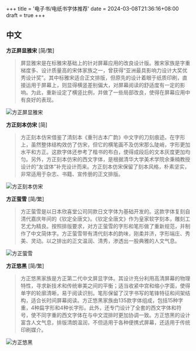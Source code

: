 +++
title = '电子书/电纸书字体推荐'
date = 2024-03-08T21:36:16+08:00
draft = true
+++

## 中文

**方正屏显雅宋** [简/繁]

> 屏显雅宋是在标雅宋基础上的针对屏幕应用的改良设计版。雅宋家族是字重梯度多、设计质量高的宋体家族之一，曾获得“亚洲最具影响力设计大奖优秀设计奖”。其中标雅宋适合正文排版，但原先的设计着眼于纸质印刷，直接运用于屏幕上，则显得横竖差别偏大，对屏幕阅读的舒适度有一定的影响。为此，重新设定了横竖比例，并做了一些局部改良，使得在屏幕应用中有良好的表现。

![方正屏显雅宋](/images/screenshot_2024_03_08T21_44_00+0800.png)

**方正刻本仿宋** [简]

> 方正刻本仿宋借鉴了清刻本《重刊古本广韵》中文字的刀刻痕迹。在字形上，虽然整体结构效仿了仿宋，但它的横笔画不及仿宋那么陡峭，字形更加水平和方正。这款字体还参考了楷书的布白，使得成段后的文本灰度更加均匀。另外，方正刻本仿宋的西文字体，是根据清华大学美术学院余秉楠教授设计的“友谊体”补充设计而来。方正刻本仿宋保留了刻本风格，朴素坚实，非常适用于杂志、书籍、宣传册的正文排版。

![方正刻本仿宋](/images/screenshot_2024_03_08T21_43_38+0800.png)

**方正萤雪** [简/繁]

> 方正萤雪是以日本欣喜堂公司同款日文字体为基础开发的。这款字体复刻自清代嘉庆年间的《钦定全唐文》。《钦定全唐文》作为皇家软字刻本，雕刻工艺尤为精良。按照排版要求，对方正萤雪的字形和笔形做了重新规范，并制作了中文简体字。方正萤雪带有清代刻本的韵味，刚柔并济，字形端庄、秀美、灵动。以之排出的正文温润、清秀，渗透出一股典雅的人文气息。

![方正萤雪](/images/screenshot_2024_03_08T21_43_19+0800.png)

**方正悠黑** [简/繁]

> 方正悠黑家族是方正第二代中文屏显字体。其设计充分利用高清屏幕的物理特性，寻求新技术和传统审美之间的平衡；适当收紧中宫和缩小字面，使得单字的轮廓清晰，易于阅读识别。笔形保留了汉字书写的笔锋特征和间架结构，适合长时间屏幕阅读。方正悠黑家族由135款字体组成，包括15种字重，4种扁字形和4种长字形。此外，还专门设计了全套的西文字体和符号，使不同字重的西文字体在与中文混排时更加协调一致。方正悠黑的设计富含人文气息，排版清朗温润，不但适用于各种便携式屏幕，还适用于传统印刷媒介。

![方正悠黑](/images/screenshot_2024_03_08T21_42_55+0800.png)

